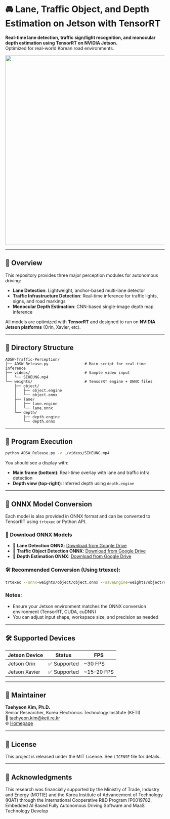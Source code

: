 # 🚘 Lane, Traffic Object, and Depth Estimation on Jetson with TensorRT

**Real-time lane detection, traffic sign/light recognition, and monocular depth estimation using TensorRT on NVIDIA Jetson.**  
Optimized for real-world Korean road environments.

<div align="center">
  <img src="./assets/demo.gif" width="600">
</div>

---

## 🧠 Overview

This repository provides three major perception modules for autonomous driving:

- **Lane Detection**: Lightweight, anchor-based multi-lane detector  
- **Traffic Infrastructure Detection**: Real-time inference for traffic lights, signs, and road markings  
- **Monocular Depth Estimation**: CNN-based single-image depth map inference  

All models are optimized with **TensorRT** and designed to run on **NVIDIA Jetson platforms** (Orin, Xavier, etc).

---

## 📂 Directory Structure

```
ADSW-Traffic-Perception/
├── ADSW_Release.py                # Main script for real-time inference
├── videos/                        # Sample video input
│   └── SIHEUNG.mp4
└── weights/                       # TensorRT engine + ONNX files
    ├── object/
    │   ├── object.engine
    │   └── object.onnx
    ├── lane/
    │   ├── lane.engine
    │   └── lane.onnx
    └── depth/
        ├── depth.engine
        └── depth.onnx

```

---

## 🚀 Program Execution

```bash
python ADSW_Release.py -v ./videos/SIHEUNG.mp4
```

You should see a display with:

- **Main frame (bottom)**: Real-time overlay with lane and traffic infra detection  
- **Depth view (top-right)**: Inferred depth using `depth.engine`

---

## 🔄 ONNX Model Conversion

Each model is also provided in ONNX format and can be converted to TensorRT using `trtexec` or Python API.

### 🔗 Download ONNX Models

- **📌 Lane Detection ONNX**: [Download from Google Drive](https://drive.google.com/file/d/114qneAcF-QvHZ-9QjmRL9VLeBayxodtk/view?usp=drive_link)
- **🚦 Traffic Object Detection ONNX**: [Download from Google Drive](https://drive.google.com/file/d/1FmJtf293IJ7o8DRGkNBzT513RAlea_DD/view?usp=drive_link)
- **🌊 Depth Estimation ONNX**: [Download from Google Drive](https://drive.google.com/file/d/1LEtztIc9z2R5eZJYI84MI42Mn8GIlR1M/view?usp=drive_link)

### 🛠️ Recommended Conversion (Using trtexec):

```bash
trtexec --onnx=weights/object/object.onnx --saveEngine=weights/object/object.engine --fp16

```

### Notes:

- Ensure your Jetson environment matches the ONNX conversion environment (TensorRT, CUDA, cuDNN)
- You can adjust input shape, workspace size, and precision as needed

---

## 🛠️ Supported Devices

| Jetson Device | Status             | FPS         |
| ------------- | ------------------ | ----------- |
| Jetson Orin   | ✅ Supported        | ~30 FPS     |
| Jetson Xavier | ✅ Supported        | ~15–20 FPS  |

---

## 👤 Maintainer

**Taehyeon Kim, Ph.D.**  
Senior Researcher, Korea Electronics Technology Institute (KETI)  
📧 [taehyeon.kim@keti.re.kr](mailto:taehyeon.kim@keti.re.kr)  
🌐 [Homepage](https://rcard.re.kr/detail/OISRzd7ua0tW0A1zMEwbKQ/information)

---

## 📜 License

This project is released under the MIT License. See `LICENSE` file for details.

---

## 🙏 Acknowledgments

This research was financially supported by the Ministry of Trade, Industry and Energy (MOTIE) and the Korea Institute of Advancement of Technology (KIAT) through the International Cooperative R&D Program [P0019782, Embedded AI Based Fully Autonomous Driving Software and MaaS Technology Develop


